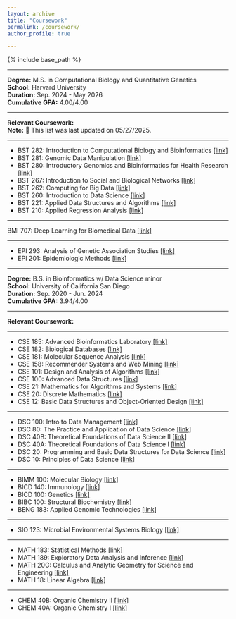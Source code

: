 ```yaml
---
layout: archive
title: "Coursework"
permalink: /coursework/
author_profile: true

---
```


{% include base_path %}

---

**Degree:** M.S. in Computational Biology and Quantitative Genetics \
**School:** Harvard University \
**Duration:** Sep. 2024 - May 2026 \
**Cumulative GPA:** 4.00/4.00 

---

**Relevant Coursework:** \
**Note:** 🔨 This list was last updated on 05/27/2025.

---

- BST 282: Introduction to Computational Biology and Bioinformatics [\[link\]](https://beta.my.harvard.edu/course/BST282/2024-Spring/1)
- BST 281: Genomic Data Manipulation [\[link\]](https://beta.my.harvard.edu/course/BST281/2024-Spring/1)
- BST 280: Introductory Genomics and Bioinformatics for Health Research [\[link\]](https://beta.my.harvard.edu/course/BST280/2024-Fall/1)
- BST 267: Introduction to Social and Biological Networks [\[link\]](https://beta.my.harvard.edu/course/BST267/2024-Fall/1)
- BST 262: Computing for Big Data [\[link\]](https://beta.my.harvard.edu/course/BST262/2024-Fall/1)
- BST 260: Introduction to Data Science [\[link\]](https://beta.my.harvard.edu/course/BST260/2024-Fall/1)
- BST 221: Applied Data Structures and Algorithms [\[link\]](https://beta.my.harvard.edu/course/BST221/2024-Spring/1)
- BST 210: Applied Regression Analysis [\[link\]](https://beta.my.harvard.edu/course/BST210/2024-Fall/1)

---

BMI 707: Deep Learning for Biomedical Data [\[link\]](https://dbmi.hms.harvard.edu/education/courses/bmi-707)

---

- EPI 293: Analysis of Genetic Association Studies [\[link\]](https://beta.my.harvard.edu/course/EPI293/2025-Winter/)
- EPI 201: Epidemiologic Methods [\[link\]](https://beta.my.harvard.edu/course/EPI201/2024-Fall/1)

---

**Degree:** B.S. in Bioinformatics w/ Data Science minor \
**School:** University of California San Diego \
**Duration:** Sep. 2020 - Jun. 2024 \
**Cumulative GPA:** 3.94/4.00 

---

**Relevant Coursework:**

---

- CSE 185: Advanced Bioinformatics Laboratory [\[link\]](https://catalog.ucsd.edu/courses/CSE.html#cse185)
- CSE 182: Biological Databases [\[link\]](https://catalog.ucsd.edu/courses/CSE.html#cse182)
- CSE 181: Molecular Sequence Analysis [\[link\]](https://catalog.ucsd.edu/courses/CSE.html#cse181)
- CSE 158: Recommender Systems and Web Mining [\[link\]](https://catalog.ucsd.edu/courses/CSE.html#cse158)
- CSE 101: Design and Analysis of Algorithms [\[link\]](https://catalog.ucsd.edu/courses/CSE.html#cse101)
- CSE 100: Advanced Data Structures [\[link\]](https://catalog.ucsd.edu/courses/CSE.html#cse100)
- CSE 21: Mathematics for Algorithms and Systems [\[link\]](https://catalog.ucsd.edu/courses/CSE.html#cse21)
- CSE 20: Discrete Mathematics [\[link\]](https://catalog.ucsd.edu/courses/CSE.html#cse20)
- CSE 12: Basic Data Structures and Object-Oriented Design [\[link\]](https://catalog.ucsd.edu/courses/CSE.html#cse12)

---

- DSC 100: Intro to Data Management [\[link\]](https://catalog.ucsd.edu/courses/DSC.html#dsc100)
- DSC 80: The Practice and Application of Data Science [\[link\]](https://catalog.ucsd.edu/courses/DSC.html#dsc80)
- DSC 40B: Theoretical Foundations of Data Science II [\[link\]](https://catalog.ucsd.edu/courses/DSC.html#dsc40b)
- DSC 40A: Theoretical Foundations of Data Science I [\[link\]](https://catalog.ucsd.edu/courses/DSC.html#dsc40a)
- DSC 20: Programming and Basic Data Structures for Data Science [\[link\]](https://catalog.ucsd.edu/courses/DSC.html#dsc20)
- DSC 10: Principles of Data Science [\[link\]](https://catalog.ucsd.edu/courses/DSC.html#dsc10)

---

- BIMM 100: Molecular Biology [\[link\]](https://catalog.ucsd.edu/courses/BIOL.html#bimm100)
- BICD 140: Immunology [\[link\]](https://catalog.ucsd.edu/courses/BIOL.html#bicd140)
- BICD 100: Genetics [\[link\]](https://catalog.ucsd.edu/courses/BIOL.html#bicd100)
- BIBC 100: Structural Biochemistry [\[link\]](https://catalog.ucsd.edu/courses/BIOL.html#bibc100)
- BENG 183: Applied Genomic Technologies [\[link\]](https://catalog.ucsd.edu/courses/BENG.html#beng183)

---

- SIO 123: Microbial Environmental Systems Biology [\[link\]](https://catalog.ucsd.edu/courses/SIO.html#sio123)

---

- MATH 183: Statistical Methods [\[link\]](https://catalog.ucsd.edu/courses/MATH.html#math183)
- MATH 189: Exploratory Data Analysis and Inference [\[link\]](https://catalog.ucsd.edu/courses/MATH.html#math189)
- MATH 20C: Calculus and Analytic Geometry for Science and Engineering [\[link\]](https://catalog.ucsd.edu/courses/MATH.html#math20c)
- MATH 18: Linear Algebra [\[link\]](https://catalog.ucsd.edu/courses/MATH.html#math18)

---

- CHEM 40B: Organic Chemistry II [\[link\]](https://catalog.ucsd.edu/courses/CHEM.html#chem40b)
- CHEM 40A: Organic Chemistry I [\[link\]](https://catalog.ucsd.edu/courses/CHEM.html#chem40a)


